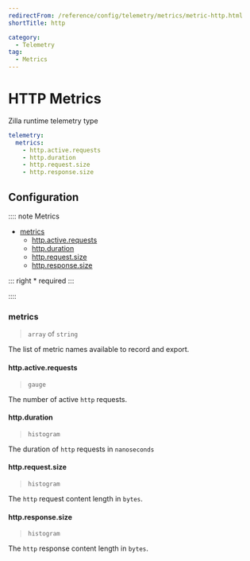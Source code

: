 ```yaml
---
redirectFrom: /reference/config/telemetry/metrics/metric-http.html
shortTitle: http

category:
  - Telemetry
tag:
  - Metrics
---
```


# HTTP Metrics

Zilla runtime telemetry type

```yaml
telemetry:
  metrics:
    - http.active.requests
    - http.duration
    - http.request.size
    - http.response.size
```

## Configuration

:::: note Metrics

- [metrics](#metrics)
  - [http.active.requests](#http-active-requests)
  - [http.duration](#http-duration)
  - [http.request.size](#http-request-size)
  - [http.response.size](#http-response-size)

::: right
\* required
:::

::::

### metrics

> `array` of `string`

The list of metric names available to record and export.

#### http.active.requests

> `gauge`

The number of active `http` requests.

#### http.duration

> `histogram`

The duration of `http` requests in `nanoseconds`

#### http.request.size

> `histogram`

The `http` request content length in `bytes`.

#### http.response.size

> `histogram`

The `http` response content length in `bytes`.
